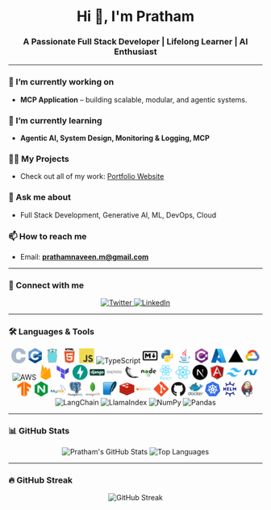 <h1 align="center">Hi 👋, I'm Pratham</h1>
<h3 align="center">A Passionate Full Stack Developer | Lifelong Learner | AI Enthusiast</h3>

---

### 🔭 I’m currently working on
- **MCP Application** – building scalable, modular, and agentic systems.

### 🌱 I’m currently learning
- **Agentic AI, System Design, Monitoring & Logging, MCP**

### 👨‍💻 My Projects
- Check out all of my work: [Portfolio Website](https://prathamnaveen.github.io/Portfolio_Website/)

### 💬 Ask me about
- Full Stack Development, Generative AI, ML, DevOps, Cloud  

### 📫 How to reach me
- Email: **[prathamnaveen.m@gmail.com](mailto:prathamnaveen.m@gmail.com)**

---

### 🔗 Connect with me
<p align="center">
  <a href="https://twitter.com/pratham_naveen" target="_blank">
    <img src="https://img.shields.io/badge/Twitter-00acee?style=for-the-badge&logo=twitter&logoColor=white" alt="Twitter"/>
  </a>
  <a href="https://linkedin.com/in/pratham-naveen-ba4a09281" target="_blank">
    <img src="https://img.shields.io/badge/LinkedIn-0077B5?style=for-the-badge&logo=linkedin&logoColor=white" alt="LinkedIn"/>
  </a>
</p>

---

### 🛠️ Languages & Tools
<p align="center">
  <!-- Languages -->
  <img src="https://raw.githubusercontent.com/devicons/devicon/master/icons/c/c-original.svg" height="30" title="C"/>
  <img src="https://raw.githubusercontent.com/devicons/devicon/master/icons/cplusplus/cplusplus-original.svg" height="30" title="C++"/>
  <img src="https://raw.githubusercontent.com/devicons/devicon/master/icons/go/go-original.svg" height="30" title="Go"/>
  <img src="https://raw.githubusercontent.com/devicons/devicon/master/icons/html5/html5-original-wordmark.svg" height="30" title="HTML5"/>
  <img src="https://raw.githubusercontent.com/devicons/devicon/master/icons/javascript/javascript-original.svg" height="30" title="JavaScript"/>
  <img src="https://raw.githubusercontent.com/devicons/devicon/master/icons/javascript/typescript-original.svg" height="30" title="TypeScript"/>
  <img src="https://raw.githubusercontent.com/devicons/devicon/master/icons/markdown/markdown-original.svg" height="30" title="Markdown"/>
  <img src="https://raw.githubusercontent.com/devicons/devicon/master/icons/python/python-original.svg" height="30" title="Python"/>
  <img src="https://raw.githubusercontent.com/devicons/devicon/master/icons/java/java-original.svg" height="30" title="Java"/>
  <img src="https://raw.githubusercontent.com/devicons/devicon/master/icons/csharp/csharp-original.svg" height="30" title="C#"/>

  <!-- Cloud & Deployment -->
  <img src="https://raw.githubusercontent.com/devicons/devicon/master/icons/azure/azure-original.svg" height="30" title="Azure"/>
  <img src="https://raw.githubusercontent.com/devicons/devicon/master/icons/vercel/vercel-original.svg" height="30" title="Vercel"/>
  <img src="https://raw.githubusercontent.com/devicons/devicon/master/icons/googlecloud/googlecloud-original.svg" height="30" title="Google Cloud"/>
  <img src="https://raw.githubusercontent.com/devicons/devicon/master/icons/aws/aws-original.svg" height="30" title="AWS"/>
  <img src="https://raw.githubusercontent.com/devicons/devicon/master/icons/firebase/firebase-plain.svg" height="30" title="Firebase"/>
  <img src="https://raw.githubusercontent.com/devicons/devicon/master/icons/terraform/terraform-original.svg" height="30" title="Terraform"/>

  <!-- Frameworks & Backend -->
  <img src="https://raw.githubusercontent.com/devicons/devicon/master/icons/fastapi/fastapi-original.svg" height="30" title="FastAPI"/>
  <img src="https://raw.githubusercontent.com/devicons/devicon/master/icons/django/django-original.svg" height="30" title="Django"/>
  <img src="https://raw.githubusercontent.com/devicons/devicon/master/icons/express/express-original-wordmark.svg" height="30" title="Express.js"/>
  <img src="https://raw.githubusercontent.com/devicons/devicon/master/icons/flask/flask-original.svg" height="30" title="Flask"/>
  <img src="https://raw.githubusercontent.com/devicons/devicon/master/icons/nodejs/nodejs-original-wordmark.svg" height="30" title="Node.js"/>
  <img src="https://raw.githubusercontent.com/devicons/devicon/master/icons/react/react-original-wordmark.svg" height="30" title="React"/>
  <img src="https://raw.githubusercontent.com/devicons/devicon/master/icons/react/react-original.svg" height="30" title="React Native"/>
  <img src="https://raw.githubusercontent.com/devicons/devicon/master/icons/nextjs/nextjs-original.svg" height="30" title="Next.js"/>
  <img src="https://raw.githubusercontent.com/devicons/devicon/master/icons/angularjs/angularjs-original.svg" height="30" title="Angular"/>
  <img src="https://raw.githubusercontent.com/devicons/devicon/master/icons/tailwindcss/tailwindcss-plain.svg" height="30" title="TailwindCSS"/>
  <img src="https://raw.githubusercontent.com/devicons/devicon/master/icons/dot-net/dot-net-original.svg" height="30" title=".NET"/>
  <img src="https://raw.githubusercontent.com/devicons/devicon/master/icons/tensorflow/tensorflow-original.svg" height="30" title="TensorFlow"/>
  <img src="https://raw.githubusercontent.com/devicons/devicon/master/icons/nginx/nginx-original.svg" height="30" title="Nginx"/>

  <!-- Databases -->
  <img src="https://raw.githubusercontent.com/devicons/devicon/master/icons/mysql/mysql-original-wordmark.svg" height="30" title="MySQL"/>
  <img src="https://raw.githubusercontent.com/devicons/devicon/master/icons/postgresql/postgresql-original-wordmark.svg" height="30" title="PostgreSQL"/>
  <img src="https://raw.githubusercontent.com/devicons/devicon/master/icons/mongodb/mongodb-original-wordmark.svg" height="30" title="MongoDB"/>
  <img src="https://raw.githubusercontent.com/devicons/devicon/master/icons/sqlite/sqlite-original.svg" height="30" title="SQLite"/>
  <img src="https://raw.githubusercontent.com/devicons/devicon/master/icons/redis/redis-original.svg" height="30" title="Redis"/>
  <img src="https://raw.githubusercontent.com/devicons/devicon/master/icons/rabbitmq/rabbitmq-original-wordmark.svg" height="30" title="RabbitMQ"/>

  <!-- DevOps & Tools -->
  <img src="https://raw.githubusercontent.com/devicons/devicon/master/icons/git/git-original.svg" height="30" title="Git"/>
  <img src="https://raw.githubusercontent.com/devicons/devicon/master/icons/github/github-original.svg" height="30" title="GitHub"/>
  <img src="https://raw.githubusercontent.com/devicons/devicon/master/icons/docker/docker-original-wordmark.svg" height="30" title="Docker"/>
  <img src="https://raw.githubusercontent.com/devicons/devicon/master/icons/kubernetes/kubernetes-plain.svg" height="30" title="Kubernetes"/>
  <img src="https://raw.githubusercontent.com/devicons/devicon/master/icons/helm/helm-original.svg" height="30" title="Helm"/>
  <img src="https://raw.githubusercontent.com/devicons/devicon/master/icons/jenkins/jenkins-original.svg" height="30" title="Jenkins"/>

  <!-- AI & Data -->
  <img src="https://raw.githubusercontent.com/hwchase17/langchain/main/docs/source/_static/langchain_logo.svg" height="30" title="LangChain"/>
  <img src="https://raw.githubusercontent.com/CharlieSnell/llama_index/main/docs/assets/llama_index_logo.png" height="30" title="LlamaIndex"/>
  <img src="https://numpy.org/images/logo.svg" height="30" title="NumPy"/>
  <img src="https://pandas.pydata.org/static/img/pandas_mark.svg" height="30" title="Pandas"/>
</p>


---

### 📊 GitHub Stats
<p align="center">
  <img src="https://github-readme-stats.vercel.app/api?username=prathamnaveen&show_icons=true&hide_title=true&count_private=true&theme=radical" alt="Pratham's GitHub Stats"/>
  <img src="https://github-readme-stats.vercel.app/api/top-langs/?username=prathamnaveen&layout=compact&hide_title=true&theme=radical" alt="Top Languages"/>
</p>

---

### 🔥 GitHub Streak
<p align="center">
  <img src="https://github-readme-streak-stats.herokuapp.com/?user=prathamnaveen&theme=radical" alt="GitHub Streak"/>
</p>
